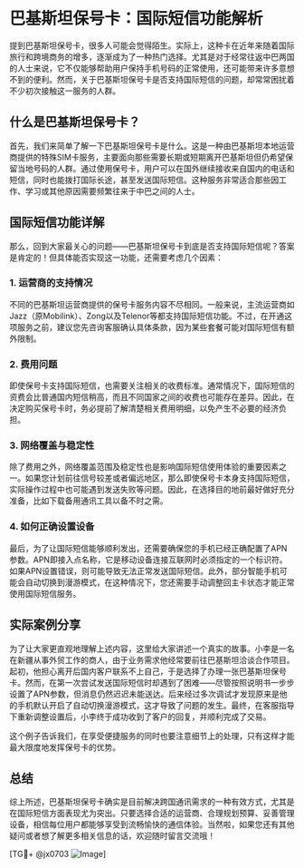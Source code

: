 # 巴基斯坦保号卡：国际短信功能解析

提到巴基斯坦保号卡，很多人可能会觉得陌生。实际上，这种卡在近年来随着国际旅行和跨境商务的增多，逐渐成为了一种热门选择。尤其是对于经常往返中巴两国的人士来说，它不仅能够帮助用户保持手机号码的正常使用，还可能带来许多意想不到的便利。然而，关于巴基斯坦保号卡是否支持国际短信的问题，却常常困扰着不少初次接触这一服务的人群。

## 什么是巴基斯坦保号卡？

首先，我们来简单了解一下巴基斯坦保号卡是什么。这是一种由巴基斯坦本地运营商提供的特殊SIM卡服务，主要面向那些需要长期或短期离开巴基斯坦但仍希望保留当地号码的人群。通过使用保号卡，用户可以在国外继续接收来自国内的电话和短信，同时也能拨打国际长途，甚至发送国际短信。这种服务非常适合那些因工作、学习或其他原因需要频繁往来于中巴之间的人士。

## 国际短信功能详解

那么，回到大家最关心的问题——巴基斯坦保号卡到底是否支持国际短信呢？答案是肯定的！但具体能否实现这一功能，还需要考虑几个因素：

### 1. **运营商的支持情况**
不同的巴基斯坦运营商提供的保号卡服务内容不尽相同。一般来说，主流运营商如Jazz（原Mobilink）、Zong以及Telenor等都支持国际短信功能。不过，在开通这项服务之前，建议您先咨询客服确认具体条款，因为某些套餐可能对国际短信有额外限制。

### 2. **费用问题**
即使保号卡支持国际短信，也需要关注相关的收费标准。通常情况下，国际短信的资费会比普通国内短信稍高，而且不同国家之间的收费也可能存在差异。因此，在决定购买保号卡时，务必提前了解清楚相关费用明细，以免产生不必要的经济负担。

### 3. **网络覆盖与稳定性**
除了费用之外，网络覆盖范围及稳定性也是影响国际短信使用体验的重要因素之一。如果您计划前往信号较差或者偏远地区，那么即使保号卡本身支持国际短信，实际操作过程中也可能遇到发送失败等问题。因此，在选择目的地前最好做好充分准备，比如下载备用通讯工具以备不时之需。

### 4. **如何正确设置设备**
最后，为了让国际短信能够顺利发出，还需要确保您的手机已经正确配置了APN参数。APN即接入点名称，它是移动设备连接互联网时必须指定的一个标识符。如果APN设置错误，则可能导致无法正常发送国际短信。此外，部分智能手机可能会自动切换到漫游模式，在这种情况下，您还需要手动调整回主卡状态才能正常使用国际短信服务。

## 实际案例分享

为了让大家更直观地理解上述内容，这里给大家讲述一个真实的故事。小李是一名在新疆从事外贸工作的商人，由于业务需求他经常要前往巴基斯坦洽谈合作项目。起初，他担心离开后国内客户联系不上自己，于是选择了办理一张巴基斯坦保号卡。然而，在第一次尝试发送国际短信时却遇到了困难——尽管按照说明书一步步设置了APN参数，但消息仍然迟迟未能送达。后来经过多次调试才发现原来是他的手机默认开启了自动切换漫游模式，这才导致了问题的发生。最终，在客服指导下重新调整设置后，小李终于成功收到了客户的回复，并顺利完成了交易。

这个例子告诉我们，在享受便捷服务的同时也要注意细节上的处理，只有这样才能最大限度地发挥保号卡的优势。

## 总结

综上所述，巴基斯坦保号卡确实是目前解决跨国通讯需求的一种有效方式，尤其是在国际短信方面表现尤为突出。只要选择合适的运营商、合理规划预算、妥善管理设备，相信每位用户都能够享受到流畅愉快的通信体验。当然啦，如果您还有其他疑问或者想了解更多相关信息的话，欢迎随时留言交流哦！

[TG💪+ @jx0703 ![Image](https://github.com/user-attachments/assets/dbca1d08-cadb-493c-b0ec-ad6f7a83f270)]